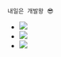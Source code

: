 ```
내일은 개발왕 😎
```
- <a href="https://velog.io/@pppp0722" target="_blank"><img src="https://img.shields.io/badge/Velog-27c999?style=flat-square&logo=Velog&logoColor=white"/></a>
- <a href="https://ilhwanee.notion.site/f248b69fe32a44fbbc4df93abd3a4f5e" target="_blank"><img src="https://img.shields.io/badge/Notion-000000?style=flat-square&logo=Notion&logoColor=white"/></a>
- <a href="mailto:poj0722@naver.com" target="_blank"><img src="https://img.shields.io/badge/Mail-03C75A?style=flat-square&logo=Gmail&logoColor=white"/></a>
